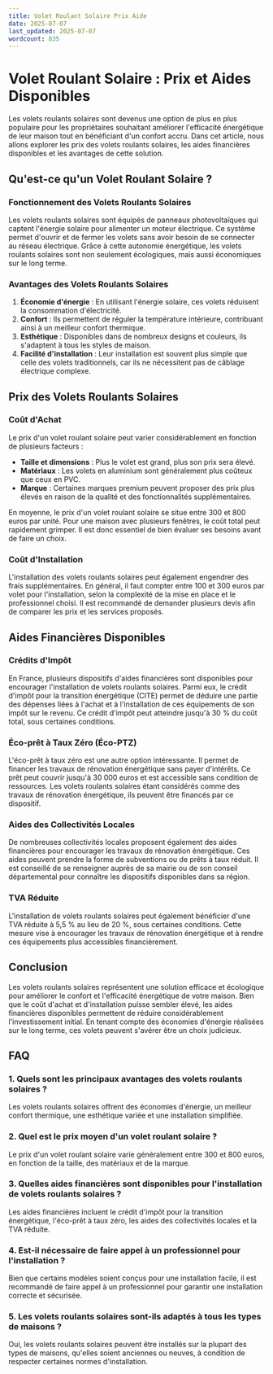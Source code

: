 ```yaml
---
title: Volet Roulant Solaire Prix Aide
date: 2025-07-07
last_updated: 2025-07-07
wordcount: 835
---
```


# Volet Roulant Solaire : Prix et Aides Disponibles

Les volets roulants solaires sont devenus une option de plus en plus populaire pour les propriétaires souhaitant améliorer l'efficacité énergétique de leur maison tout en bénéficiant d'un confort accru. Dans cet article, nous allons explorer les prix des volets roulants solaires, les aides financières disponibles et les avantages de cette solution.

## Qu'est-ce qu'un Volet Roulant Solaire ?

### Fonctionnement des Volets Roulants Solaires

Les volets roulants solaires sont équipés de panneaux photovoltaïques qui captent l'énergie solaire pour alimenter un moteur électrique. Ce système permet d'ouvrir et de fermer les volets sans avoir besoin de se connecter au réseau électrique. Grâce à cette autonomie énergétique, les volets roulants solaires sont non seulement écologiques, mais aussi économiques sur le long terme.

### Avantages des Volets Roulants Solaires

1. **Économie d'énergie** : En utilisant l'énergie solaire, ces volets réduisent la consommation d'électricité.
2. **Confort** : Ils permettent de réguler la température intérieure, contribuant ainsi à un meilleur confort thermique.
3. **Esthétique** : Disponibles dans de nombreux designs et couleurs, ils s'adaptent à tous les styles de maison.
4. **Facilité d'installation** : Leur installation est souvent plus simple que celle des volets traditionnels, car ils ne nécessitent pas de câblage électrique complexe.

## Prix des Volets Roulants Solaires

### Coût d'Achat

Le prix d'un volet roulant solaire peut varier considérablement en fonction de plusieurs facteurs :

- **Taille et dimensions** : Plus le volet est grand, plus son prix sera élevé.
- **Matériaux** : Les volets en aluminium sont généralement plus coûteux que ceux en PVC.
- **Marque** : Certaines marques premium peuvent proposer des prix plus élevés en raison de la qualité et des fonctionnalités supplémentaires.

En moyenne, le prix d'un volet roulant solaire se situe entre 300 et 800 euros par unité. Pour une maison avec plusieurs fenêtres, le coût total peut rapidement grimper. Il est donc essentiel de bien évaluer ses besoins avant de faire un choix.

### Coût d'Installation

L'installation des volets roulants solaires peut également engendrer des frais supplémentaires. En général, il faut compter entre 100 et 300 euros par volet pour l'installation, selon la complexité de la mise en place et le professionnel choisi. Il est recommandé de demander plusieurs devis afin de comparer les prix et les services proposés.

## Aides Financières Disponibles

### Crédits d'Impôt

En France, plusieurs dispositifs d'aides financières sont disponibles pour encourager l'installation de volets roulants solaires. Parmi eux, le crédit d'impôt pour la transition énergétique (CITE) permet de déduire une partie des dépenses liées à l'achat et à l'installation de ces équipements de son impôt sur le revenu. Ce crédit d'impôt peut atteindre jusqu'à 30 % du coût total, sous certaines conditions.

### Éco-prêt à Taux Zéro (Éco-PTZ)

L'éco-prêt à taux zéro est une autre option intéressante. Il permet de financer les travaux de rénovation énergétique sans payer d'intérêts. Ce prêt peut couvrir jusqu'à 30 000 euros et est accessible sans condition de ressources. Les volets roulants solaires étant considérés comme des travaux de rénovation énergétique, ils peuvent être financés par ce dispositif.

### Aides des Collectivités Locales

De nombreuses collectivités locales proposent également des aides financières pour encourager les travaux de rénovation énergétique. Ces aides peuvent prendre la forme de subventions ou de prêts à taux réduit. Il est conseillé de se renseigner auprès de sa mairie ou de son conseil départemental pour connaître les dispositifs disponibles dans sa région.

### TVA Réduite

L'installation de volets roulants solaires peut également bénéficier d'une TVA réduite à 5,5 % au lieu de 20 %, sous certaines conditions. Cette mesure vise à encourager les travaux de rénovation énergétique et à rendre ces équipements plus accessibles financièrement.

## Conclusion

Les volets roulants solaires représentent une solution efficace et écologique pour améliorer le confort et l'efficacité énergétique de votre maison. Bien que le coût d'achat et d'installation puisse sembler élevé, les aides financières disponibles permettent de réduire considérablement l'investissement initial. En tenant compte des économies d'énergie réalisées sur le long terme, ces volets peuvent s'avérer être un choix judicieux.

## FAQ

### 1. Quels sont les principaux avantages des volets roulants solaires ?

Les volets roulants solaires offrent des économies d'énergie, un meilleur confort thermique, une esthétique variée et une installation simplifiée.

### 2. Quel est le prix moyen d'un volet roulant solaire ?

Le prix d'un volet roulant solaire varie généralement entre 300 et 800 euros, en fonction de la taille, des matériaux et de la marque.

### 3. Quelles aides financières sont disponibles pour l'installation de volets roulants solaires ?

Les aides financières incluent le crédit d'impôt pour la transition énergétique, l'éco-prêt à taux zéro, les aides des collectivités locales et la TVA réduite.

### 4. Est-il nécessaire de faire appel à un professionnel pour l'installation ?

Bien que certains modèles soient conçus pour une installation facile, il est recommandé de faire appel à un professionnel pour garantir une installation correcte et sécurisée.

### 5. Les volets roulants solaires sont-ils adaptés à tous les types de maisons ?

Oui, les volets roulants solaires peuvent être installés sur la plupart des types de maisons, qu'elles soient anciennes ou neuves, à condition de respecter certaines normes d'installation.
